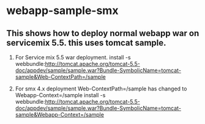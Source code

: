 # webapp-sample-smx
## This shows how to deploy normal webapp war on servicemix 5.5. this uses tomcat sample.

1. For Service mix 5.5 war deployment.
install -s webbundle:http://tomcat.apache.org/tomcat-5.5-doc/appdev/sample/sample.war?Bundle-SymbolicName=tomcat-sample&Web-ContextPath=/sample

2. For smx 4.x deployment
Web-ContextPath=/sample has changed to Webapp-Context=/sample
install -s webbundle:http://tomcat.apache.org/tomcat-5.5-doc/appdev/sample/sample.war?Bundle-SymbolicName=tomcat-sample&Webapp-Context=/sample
